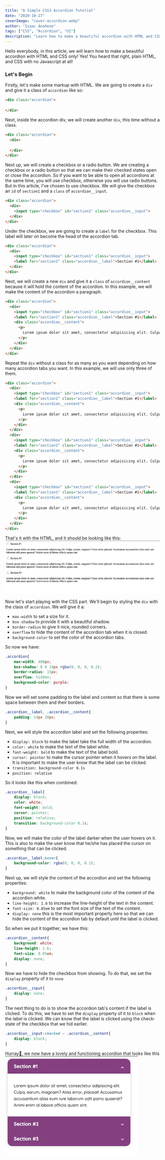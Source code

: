 ```yaml
---
title: "A Simple CSS3 Accordion Tutorial"
date: "2020-10-27"
coverImage: "cover-accordion.webp"
author: "Isaac Anohene"
tags: ["CSS", "Accordion", "UI"]
description: "Learn how to make a beautiful accordion with HTML and CSS only"
---
```


Hello everybody, in this article, we will learn how to make a beautiful accordion with HTML and CSS only! Yes! You heard that right, plain HTML, and CSS with no Javascript at all!

### Let's Begin

Firstly, let's make some markup with HTML. We are going to create a ```div``` and give it a class of ```accordion``` like so:
```html
<div class="accordion">

</div>
```
Next, inside the accordion div, we will create another ```div```, this time without a class.
```html
<div class="accordion">
  <div>
  
  </div>
</div>
```
Next up, we will create a checkbox or a radio button. We are creating a checkbox or a radio button so that we can make their checked states open or close the accordion. So if you want to be able to open all accordions at the same time, you will use checkbox, otherwise you will use radio buttons. But in this article, I've chosen to use checkbox.
We will give the checkbox an ```id``` of ```section1``` and a ```class``` of ```accordion__input```.
```html
<div class="accordion">
  <div>
    <input type="checkbox" id="section1" class="accordion__input">
  </div>
</div>
```
Under the checkbox, we are going to create a ```label``` for the checkbox. This label will later on become the head of the accordion tab.
```html
<div class="accordion">
  <div>
    <input type="checkbox" id="section1" class="accordion__input">
    <label for="section1" class="accordion__label">Section #1</label>
  </div>
</div>
```
Next, we will create a new ```div``` and give it a ```class``` of ```accordion__content``` because it will hold the content of the accordion. In this example, we will make the content of the accordion a paragraph.
```html
<div class="accordion">
  <div>
    <input type="checkbox" id="section1" class="accordion__input">
    <label for="section1" class="accordion__label">Section #1</label>
    <div class="accordion__content">
      <p>
        Lorem ipsum dolor sit amet, consectetur adipisicing elit. Culpa, earum, magnam? Alias error, placeat! Accusamus accusantium alias eum iure laborum odit porro quaerat? Animi enim id labore officiis quam sint.
      </p>
    </div>
  </div>
</div>
```
Repeat the ```div``` without a class for as many as you want depending on how many accordion tabs you want. In this example, we will use only three of them.
```html
<div class="accordion">
  <div>
    <input type="checkbox" id="section1" class="accordion__input">
    <label for="section1" class="accordion__label">Section #1</label>
    <div class="accordion__content">
      <p>
        Lorem ipsum dolor sit amet, consectetur adipisicing elit. Culpa, earum, magnam? Alias error, placeat! Accusamus accusantium alias eum iure laborum odit porro quaerat? Animi enim id labore officiis quam sint.
      </p>
    </div>
  </div>
  <div>
    <input type="checkbox" id="section1" class="accordion__input">
    <label for="section1" class="accordion__label">Section #1</label>
    <div class="accordion__content">
      <p>
        Lorem ipsum dolor sit amet, consectetur adipisicing elit. Culpa, earum, magnam? Alias error, placeat! Accusamus accusantium alias eum iure laborum odit porro quaerat? Animi enim id labore officiis quam sint.
      </p>
    </div>
  </div>
  <div>
    <input type="checkbox" id="section1" class="accordion__input">
    <label for="section1" class="accordion__label">Section #1</label>
    <div class="accordion__content">
      <p>
        Lorem ipsum dolor sit amet, consectetur adipisicing elit. Culpa, earum, magnam? Alias error, placeat! Accusamus accusantium alias eum iure laborum odit porro quaerat? Animi enim id labore officiis quam sint.
      </p>
    </div>
  </div>
</div>
```
That's it with the HTML, and it should be looking like this:
![plain-html](plain-html.webp)

Now let's start playing with the CSS part.
We'll begin by styling the ```div``` with the class of ```accordion```.
We will give it a:

  - `max-width` to set a size for it.
  - `box-shadow` to provide it with a beautiful shadow.
  - `border-radius` to give it nice, rounded corners.
  - `overflow` to hide the content of the accordion tab when it is closed.
  - `background-color` to set the color of the accordion tabs.

So now we have: 

```css
.accordion{
    max-width: 400px;
    box-shadow: 0 0 10px rgba(0, 0, 0, 0.2);
    border-radius: 15px;
    overflow: hidden;
    background-color: purple;
}
```
Now we will set some padding to the label and content so that there is some space between them and their borders.

```css
.accordion__label, .accordion__content{
    padding: 14px 20px;
}
```
Next, we will style the accordion label and set the following properties:

  - `display: block` to make the label take the full width of the accordion.
  - `color: white` to make the text of the label white.
  - `font-weight: bold` to make the text of the label bold.
  - `cursor: pointer` to make the cursor pointer when it hovers on the label. It is important to make the user know that the label can be clicked.
  - `transition: background-color 0.1s`
  - `position: relative`
  
So it looks like this when combined:

```css
.accordion__label{
    display: block;
    color: white;
    font-weight: bold;
    cursor: pointer;
    position: relative;
    transition: background-color 0.1s;
}
```
Now, we will make the color of the label darker when the user hovers on it. This is also to make the user know that he/she has placed the cursor on something that can be clicked.

```css
.accordion__label:hover{
    background-color: rgba(0, 0, 0, 0.1);
}
```
Next up, we will style the content of the accordion and set the following properties:

  - `background: white` to make the background color of the content of the accordion white.
  - `line-height: 1.6` to increase the line-height of the text in the content.
  - `font-size: 0.85em` to set the font size of the text of the content.
  - `display: none` this is the most important property here so that we can hide the content of the accordion tab by default until the label is clicked.

So when we put it together, we have this:

```css
.accordion__content{
    background: white;
    line-height: 1.6;
    font-size: 0.85em;
    display: none;
}
```
Now we have to hide the checkbox from showing. To do that, we set the ```display``` property of it to ```none```
```css
.accordion__input{
    display: none;
}
```
The next thing to do is to show the accordion tab's content if the label is clicked. To do this, we have to set the ```display``` property of it to ```block``` when the label is clicked. We can know that the label is clicked using the check-state of the checkbox that we hid earlier.

```css
.accordion__input:checked ~ .accordion__content{
    display: block;
}
```
Hurray🎉, we now have a lovely and functioning accordion that looks like this
![css3-accordion](css3-accordion.webp)
